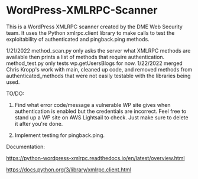# WordPress-XMLRPC-Scanner

This is a WordPress XMLRPC scanner created by the DME Web Security team. It uses the Python xmlrpc.client library to make calls to test the exploitability of authenticated and pingback.ping methods. 


1/21/2022
method_scan.py only asks the server what XMLRPC methods are available then prints a list of methods that require authentication. 
method_test.py only tests wp.getUsersBlogs for now. 
1/22/2022
merged Chris Kropp's work with main, cleaned up code, and removed methods from authenticated_methods that were not easily testable with the libraries being used. 

TO/DO: 

1. Find what error code/message a vulnerable WP site gives when authentication is enabled but the credentials are incorrect. Feel free to stand up a WP site on AWS Lightsail to check. Just make sure to delete it after you're done. 

2. Implement testing for pingback.ping. 

Documentation:

https://python-wordpress-xmlrpc.readthedocs.io/en/latest/overview.html

https://docs.python.org/3/library/xmlrpc.client.html
